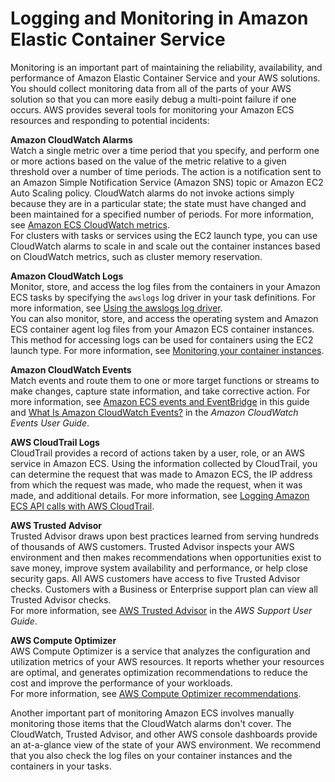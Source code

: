 # Logging and Monitoring in Amazon Elastic Container Service<a name="ecs-logging-monitoring"></a>

Monitoring is an important part of maintaining the reliability, availability, and performance of Amazon Elastic Container Service and your AWS solutions\. You should collect monitoring data from all of the parts of your AWS solution so that you can more easily debug a multi\-point failure if one occurs\. AWS provides several tools for monitoring your Amazon ECS resources and responding to potential incidents:

**Amazon CloudWatch Alarms**  
Watch a single metric over a time period that you specify, and perform one or more actions based on the value of the metric relative to a given threshold over a number of time periods\. The action is a notification sent to an Amazon Simple Notification Service \(Amazon SNS\) topic or Amazon EC2 Auto Scaling policy\. CloudWatch alarms do not invoke actions simply because they are in a particular state; the state must have changed and been maintained for a specified number of periods\. For more information, see [Amazon ECS CloudWatch metrics](cloudwatch-metrics.md)\.  
For clusters with tasks or services using the EC2 launch type, you can use CloudWatch alarms to scale in and scale out the container instances based on CloudWatch metrics, such as cluster memory reservation\.

**Amazon CloudWatch Logs**  
Monitor, store, and access the log files from the containers in your Amazon ECS tasks by specifying the `awslogs` log driver in your task definitions\. For more information, see [Using the awslogs log driver](using_awslogs.md)\.  
You can also monitor, store, and access the operating system and Amazon ECS container agent log files from your Amazon ECS container instances\. This method for accessing logs can be used for containers using the EC2 launch type\. For more information, see [Monitoring your container instances](using_cloudwatch_logs.md)\.

**Amazon CloudWatch Events**  
Match events and route them to one or more target functions or streams to make changes, capture state information, and take corrective action\. For more information, see [Amazon ECS events and EventBridge](cloudwatch_event_stream.md) in this guide and [What Is Amazon CloudWatch Events?](https://docs.aws.amazon.com/AmazonCloudWatch/latest/events/WhatIsCloudWatchEvents.html) in the *Amazon CloudWatch Events User Guide*\.

**AWS CloudTrail Logs**  
CloudTrail provides a record of actions taken by a user, role, or an AWS service in Amazon ECS\. Using the information collected by CloudTrail, you can determine the request that was made to Amazon ECS, the IP address from which the request was made, who made the request, when it was made, and additional details\. For more information, see [Logging Amazon ECS API calls with AWS CloudTrail](logging-using-cloudtrail.md)\.

**AWS Trusted Advisor**  
Trusted Advisor draws upon best practices learned from serving hundreds of thousands of AWS customers\. Trusted Advisor inspects your AWS environment and then makes recommendations when opportunities exist to save money, improve system availability and performance, or help close security gaps\. All AWS customers have access to five Trusted Advisor checks\. Customers with a Business or Enterprise support plan can view all Trusted Advisor checks\.   
For more information, see [AWS Trusted Advisor](https://docs.aws.amazon.com/awssupport/latest/user/getting-started.html#trusted-advisor) in the *AWS Support User Guide*\.

**AWS Compute Optimizer**  
AWS Compute Optimizer is a service that analyzes the configuration and utilization metrics of your AWS resources\. It reports whether your resources are optimal, and generates optimization recommendations to reduce the cost and improve the performance of your workloads\.  
For more information, see [AWS Compute Optimizer recommendations](ecs-recommendations.md)\.

Another important part of monitoring Amazon ECS involves manually monitoring those items that the CloudWatch alarms don't cover\. The CloudWatch, Trusted Advisor, and other AWS console dashboards provide an at\-a\-glance view of the state of your AWS environment\. We recommend that you also check the log files on your container instances and the containers in your tasks\.
